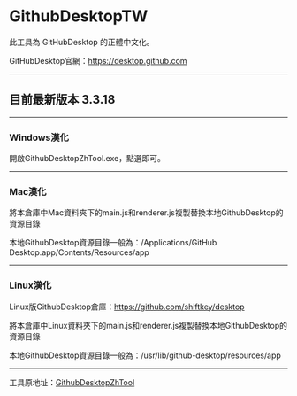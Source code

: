 # GithubDesktopTW
此工具為 GitHubDesktop 的正體中文化。

GitHubDesktop官網：https://desktop.github.com

---
## 目前最新版本 3.3.18

---
### Windows漢化
開啟GithubDesktopZhTool.exe，點選即可。

---
### Mac漢化
將本倉庫中Mac資料夾下的main.js和renderer.js複製替換本地GithubDesktop的資源目錄

本地GithubDesktop資源目錄一般為：/Applications/GitHub Desktop.app/Contents/Resources/app

---
### Linux漢化
Linux版GithubDesktop倉庫：https://github.com/shiftkey/desktop

將本倉庫中Linux資料夾下的main.js和renderer.js複製替換本地GithubDesktop的資源目錄

本地GithubDesktop資源目錄一般為：/usr/lib/github-desktop/resources/app

---
工具原地址：[GithubDesktopZhTool](https://github.com/robotze/GithubDesktopZhTool)
